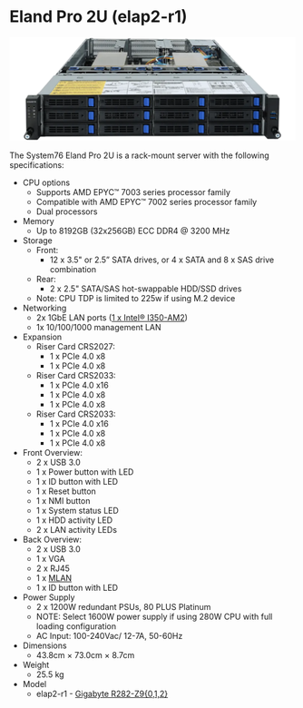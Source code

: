 # Eland Pro 2U (elap2-r1)

![Eland Pro 2U](./img/elap2-r1-frontports.webp)

The System76 Eland Pro 2U is a rack-mount server with the following specifications:

- CPU options
  - Supports AMD EPYC™ 7003 series processor family
  - Compatible with AMD EPYC™ 7002 series processor family
  - Dual processors
- Memory
  - Up to 8192GB (32x256GB) ECC DDR4 @ 3200 MHz
- Storage
  - Front:
    - 12 x 3.5" or 2.5” SATA drives, or 4 x SATA and 8 x SAS drive combination
  - Rear:
    - 2 x 2.5" SATA/SAS hot-swappable HDD/SSD drives
  - Note: CPU TDP is limited to 225w if using M.2 device
- Networking
  - 2x 1GbE LAN ports ([1 x Intel® I350-AM2](https://ark.intel.com/content/www/us/en/ark/products/52968/intel-ethernet-controller-i350am2.html))
  - 1x 10/100/1000 management LAN
- Expansion
  - Riser Card CRS2027:
    - 1 x PCIe 4.0 x8
    - 1 x PCIe 4.0 x8
  - Riser Card CRS2033:
    - 1 x PCIe 4.0 x16
    - 1 x PCIe 4.0 x8
    - 1 x PCIe 4.0 x8
  - Riser Card CRS2033:
    - 1 x PCIe 4.0 x16
    - 1 x PCIe 4.0 x8
    - 1 x PCIe 4.0 x8
- Front Overview:
  - 2 x USB 3.0
  - 1 x Power button with LED
  - 1 x ID button with LED
  - 1 x Reset button
  - 1 x NMI button
  - 1 x System status LED
  - 1 x HDD activity LED
  - 2 x LAN activity LEDs
- Back Overview:
  - 2 x USB 3.0
  - 1 x VGA
  - 2 x RJ45
  - 1 x [MLAN](./elap2-r1_manual.pdf#page=132)
  - 1 x ID button with LED
- Power Supply
  - 2 x 1200W redundant PSUs, 80 PLUS Platinum
  - NOTE: Select 1600W power supply if using 280W CPU with full loading configuration
  - AC Input: 100-240Vac/ 12-7A, 50-60Hz
- Dimensions
  - 43.8cm × 73.0cm × 8.7cm
- Weight
  - 25.5 kg
- Model
  - elap2-r1 - [Gigabyte R282-Z9{0,1,2}](./elap2-r1_manual.pdf)
